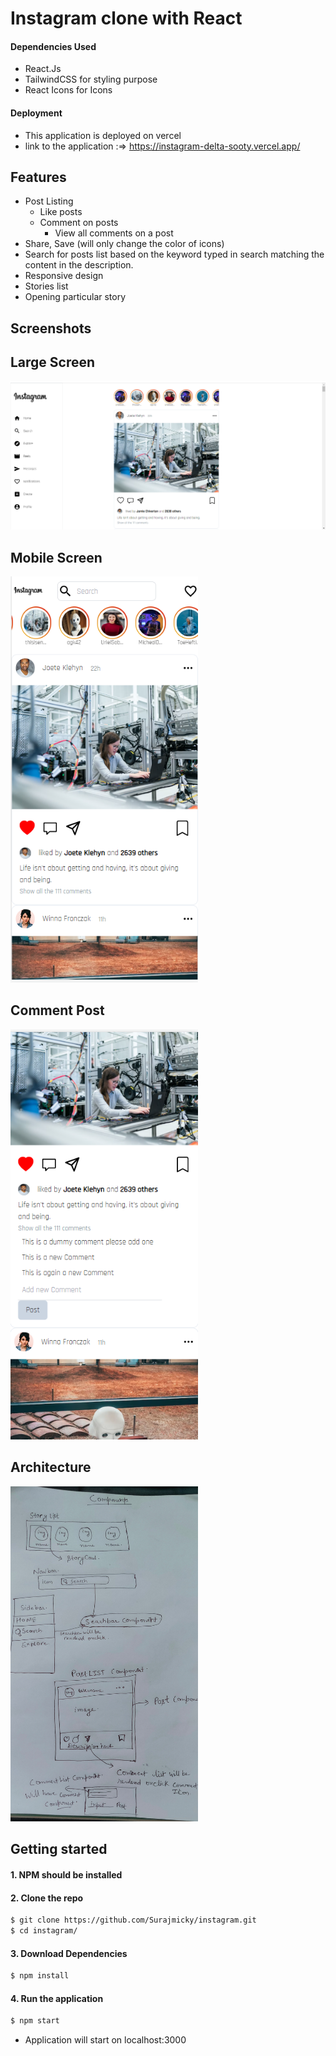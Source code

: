 # Instagram clone with React

#### Dependencies Used

 * React.Js
 * TailwindCSS for styling purpose
 * React Icons for Icons

#### Deployment

 * This application is deployed on vercel
 * link to the application :=> https://instagram-delta-sooty.vercel.app/
 
## Features

 * Post Listing
   * Like posts
   * Comment on posts
        * View all comments on a post
 * Share, Save (will only change the color of icons)
 * Search for posts list based on the keyword typed in search matching the content in the description.
 * Responsive design
 * Stories list
 * Opening particular story
 


## Screenshots



## Large Screen
<img src="./src/assets/readmeScreenshots/desktop.png" alt="feed example" width="760"/>

## Mobile Screen
<img src="./src/assets/readmeScreenshots/mobile.png" alt="upload photo example" width="300" />

## Comment Post
<img src="./src/assets/readmeScreenshots/comment.png" alt="go to a profile from feed" width="300" />

## Architecture
<img src="./src/assets/readmeScreenshots/architecture.jpg" alt="go to a profile from feed" width="300" />


## Getting started


#### 1. NPM should be installed

#### 2. Clone the repo

```sh
$ git clone https://github.com/Surajmicky/instagram.git
$ cd instagram/
```
#### 3. Download Dependencies
```sh
$ npm install
```

#### 4. Run the application
```sh
$ npm start
```
* Application will start on localhost:3000 
